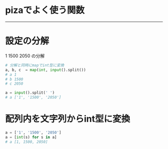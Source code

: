 # pizaでよく使う関数

----

# 設定の分解
1 1500 2050 の分解
```py
# 分解と同時にmapでint型に変換
a, b, c  = map(int, input().split())
# a 1
# b 1500
# c 2050
```

```py
a = input().split(' ')
# a ['1', '1500', '2050']
```

# 配列内を文字列からint型に変換
```py
a = ['1', '1500', '2050']
a = [int(s) for s in a]
# a [1, 1500, 2050]
```

